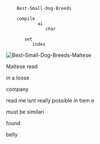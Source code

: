         Best-Small-Dog-Breeds
        
        compile
                ai 
                   char

           set 
              index

![Best-Small-Dog-Breeds-Maltese](https://github.com/user-attachments/assets/f7cb6d2c-e3fe-4703-bb31-f8ec8b97a6bc)

Maltese read

 in a loose

 company

 read me isnt really possible in tiem e 

  must be similari

  found

  belly

